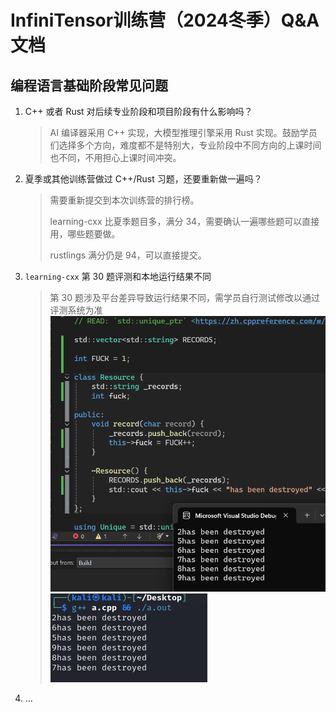 # InfiniTensor训练营（2024冬季）Q&A文档

## 编程语言基础阶段常见问题

1. C++ 或者 Rust 对后续专业阶段和项目阶段有什么影响吗？

   > AI 编译器采用 C++ 实现，大模型推理引擎采用 Rust 实现。鼓励学员们选择多个方向，难度都不是特别大，专业阶段中不同方向的上课时间也不同，不用担心上课时间冲突。

2. 夏季或其他训练营做过 C++/Rust 习题，还要重新做一遍吗？

   > 需要重新提交到本次训练营的排行榜。
   >
   > learning-cxx 比夏季题目多，满分 34，需要确认一遍哪些题可以直接用，哪些题要做。
   >
   > rustlings 满分仍是 94，可以直接提交。

3. `learning-cxx` 第 30 题评测和本地运行结果不同

   > 第 30 题涉及平台差异导致运行结果不同，需学员自行测试修改以通过评测系统为准
   > ![cxx-30-diff-1](cxx-30-diff-1.png)
   > ![cxx-30-diff-2](cxx-30-diff-2.png)

4. ...
